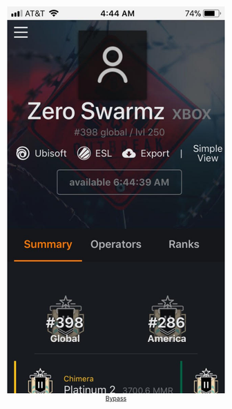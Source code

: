 <html>
<head>
  <meta charset="UTF-8">
  
<link rel="stylesheet" type="text/css" herf="mystylesheet.css">
  <img src="https://github.com/ZeroSwarmz/R6Stats/blob/master/.gitignore/image.jpg?raw=true">
 <center><a href="https://www.cool-mathgames.com">Bypass</a></center>
  
</head>
<body>
  
  </body>
  
</html>
